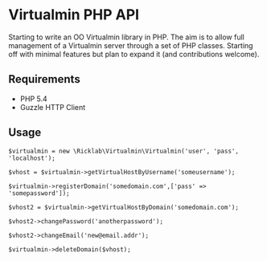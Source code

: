Virtualmin PHP API
===================

Starting to write an OO Virtualmin library in PHP. The aim is to allow full
management of a Virtualmin server through a set of PHP classes. Starting off
with minimal features but plan to expand it (and contributions welcome).

Requirements
------------
* PHP 5.4
* Guzzle HTTP Client

Usage
-----

    $virtualmin = new \Ricklab\Virtualmin\Virtualmin('user', 'pass', 'localhost');

    $vhost = $virtualmin->getVirtualHostByUsername('someusername');

    $virtualmin->registerDomain('somedomain.com',['pass' => 'somepassword']);

    $vhost2 = $virtualmin->getVirtualHostByDomain('somedomain.com');

    $vhost2->changePassword('anotherpassword');

    $vhost2->changeEmail('new@email.addr');

    $virtualmin->deleteDomain($vhost);